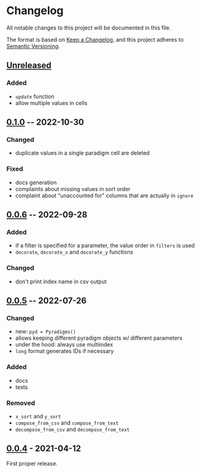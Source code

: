 # Changelog
All notable changes to this project will be documented in this file.

The format is based on [Keep a Changelog](https://keepachangelog.com/en/1.0.0/),
and this project adheres to [Semantic Versioning](https://semver.org/spec/v2.0.0.html).

## [Unreleased]

### Added
* `update` function
* allow multiple values in cells

## [0.1.0] -- 2022-10-30

### Changed
* duplicate values in a single paradigm cell are deleted

### Fixed
* docs generation
* complaints about missing values in sort order
* complaint about "unaccounted for" columns that are actually in `ignore`

## [0.0.6] -- 2022-09-28

### Added
* if a filter is specified for a parameter, the value order in `filters` is used
* `decorate`, `decorate_x` and `decorate_y` functions

### Changed
* don't print index name in csv output

## [0.0.5] -- 2022-07-26

### Changed
* new: `pyd = Pyradigms()`
* allows keeping different pyradigm objects w/ different parameters
* under the hood: always use multiindex
* `long` format generates IDs if necessary

### Added
* docs
* tests

### Removed
* `x_sort` and `y_sort`
* `compose_from_csv` and `compose_from_text`
* `decompose_from_csv` and `decompose_from_text`

## [0.0.4] - 2021-04-12

First proper release.

[Unreleased]: https://github.com/fmatter/pyradigms/compare/0.1.0...HEAD
[0.1.0]: https://github.com/fmatter/pyradigms/releases/tag/0.1.0
[0.0.6]: https://github.com/fmatter/pyradigms/releases/tag/0.0.6
[0.0.5]: https://github.com/fmatter/pyradigms/releases/tag/0.0.5
[0.0.4]: https://github.com/fmatter/pyradigms/releases/tag/v0.0.4
